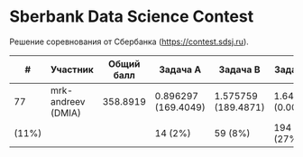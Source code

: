 # Sberbank Data Science Contest

Решение соревнования от Сбербанка (https://contest.sdsj.ru). 

| # | Участник |  Общий балл | Задача A | Задача B | Задача C | 
|----------|----------|----------|----------|----------|----------|
| 77 | mrk-andreev (DMIA) | 358.8919 | 0.896297 (169.4049) | 1.575759 (189.4871) | 1.647985 (0.0000) |
| (11%)  | | |  14 (2%) | 59 (8%) | 194 (27%) |